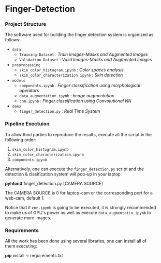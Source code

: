 # Finger-Detection

### Project Structure

The software used for building the finger detection system is organized as follows:

- `data`
  - `Training-Dataset` : *Train Images-Masks and Augmented Images*
  - `Validation-Dataset` : *Valid Images-Masks and Augmented Images*
- `preprocessing`
  - `skin_color_histogram.ipynb` : *Color spaces analysis* 
  - `skin_color_characterization.ipynb` : *Skin detection* 
- `models`
  - `components.ipynb` : *Finger classification using morphological operators*
  - `data_augmentation.ipynb` : *Image augmentation*
  - `cnn.ipynb` : *Finger classification using Convolutional NN*
- `demo`
  - `finger_detection.py` : *Real Time System*



### Pipeline Exectuion

To allow third parties to reproduce the results, execute all the script in the following order:

1. `skin_color_histogram.ipynb`
2. `skin_color_characterization.ipynb`
3. `components.ipynb`



Alternatively, one can execute the `finger_detection.py` script and the detection & clasification system will pop-up in your laptop:

**pyhton3** finger_detection.py [CAMERA SOURCE]

The CAMERA SOURCE is 0 for laptop-cam or the corresponding port for a web-cam, default 1.



Notice that if `cnn.ipynb` is going to be executed, it is strongly recommended to make us of GPU's power as well as execute `data_augmentatio.ipynb` to generate more images.



### Requirements

All the work has been done using several libraries, one can install all of them executing:

**pip** install -r requirements.txt

